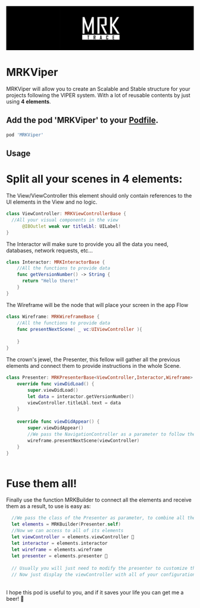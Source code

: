 <img src="mrklogo.jpg" alt="MRKTrace Logo">

# MRKViper

MRKViper will allow you to create an Scalable and Stable structure for your projects following the VIPER system.
With a lot of reusable contents by just using <b>4 elements</b>.

## Add the pod 'MRKViper' to your [Podfile](http://guides.cocoapods.org/using/the-podfile.html).

  ```ruby
  pod 'MRKViper'
  ```
  
  ## Usage

# Split all your scenes in 4 elements:

The View/ViewController this element should only contain references to the UI elements in the View and no logic.

```swift
class ViewController: MRKViewControllerBase {
  //All your visual components in the view
      @IBOutlet weak var titleLbl: UILabel!
}
```

The Interactor will make sure to provide you all the data you need, databases, network requests, etc...

```swift
class Interactor: MRKInteractorBase {
    //All the functions to provide data
    func getVersionNumber() -> String {
      return "Hello there!"
    }
}
```

The Wireframe will be the node that will place your screen in the app Flow

```swift
class Wireframe: MRKWireframeBase {
    //All the functions to provide data
    func presentNextScene( _ vc:UIViewController ){
    
    }
}
```

The crown's jewel, the Presenter, this fellow will gather all the previous elements and connect them to provide instructions in the whole Scene.

```swift
class Presenter: MRKPresenterBase<ViewController,Interactor,Wireframe>  {
    override func viewDidLoad() {
        super.viewDidLoad()
        let data = interactor.getVersionNumber()
        viewController.titleLbl.text = data
    }
    
    override func viewDidAppear() {
        super.viewDidAppear()
        //We pass the NavigationController as a parameter to follow the same navigation
        wireframe.presentNextScene(viewController)
    }
}
    
```

# Fuse them all!

Finally use the function MRKBuilder to connect all the elements and receive them as a result, to use is easy as:

```swift
  //We pass the class of the Presenter as parameter, to combine all the elements
  let elements = MRKBuilder(Presenter.self)
  //Now we can access to all of its elements
  let viewController = elements.viewController 👑
  let interactor = elements.interactor
  let wireframe = elements.wireframe
  let presenter = elements.presenter 👑
  
  // Usually you will just need to modify the presenter to customize the represented data
  // Now just display the viewController with all of your configuration.
  
```

I hope this pod is useful to you, and if it saves your life you can get me a beer! 🍺
